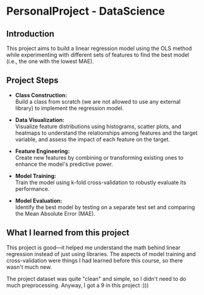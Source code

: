 # PersonalProject - DataScience

## Introduction

This project aims to build a linear regression model using the OLS method while experimenting with different sets of features to find the best model (i.e., the one with the lowest MAE).

## Project Steps

- **Class Construction:**  
  Build a class from scratch (we are not allowed to use any external library) to implement the regression model.

- **Data Visualization:**  
  Visualize feature distributions using histograms, scatter plots, and heatmaps to understand the relationships among features and the target variable, and assess the impact of each feature on the target.

- **Feature Engineering:**  
  Create new features by combining or transforming existing ones to enhance the model's predictive power.

- **Model Training:**  
  Train the model using k-fold cross-validation to robustly evaluate its performance.

- **Model Evaluation:**  
  Identify the best model by testing on a separate test set and comparing the Mean Absolute Error (MAE).

## What I learned from this project
This project is good—it helped me understand the math behind linear regression instead of just using libraries. The aspects of model training and cross-validation were things I had learned before this course, so there wasn't much new.

The project dataset was quite "clean" and simple, so I didn't need to do much preprocessing. Anyway, I got a 9 in this project :)))





